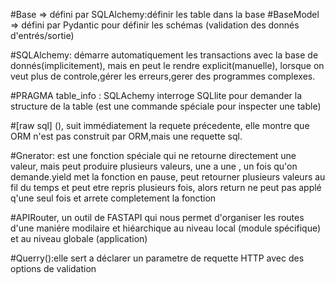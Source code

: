 #Base => défini par SQLAlchemy:définir les table dans la base
#BaseModel => défini par Pydantic pour définir les schémas (validation des donnés d'entrés/sortie)

#SQLAlchemy: démarre automatiquement les transactions avec la base de donnés(implicitement), mais en peut le rendre explicit(manuelle), lorsque on veut plus de controle,gérer les erreurs,gerer des programmes complexes.

#PRAGMA  table_info : SQLAchemy interroge SQLlite pour demander la structure de la table (est une commande spéciale pour inspecter une table)

#[raw sql] (), suit immédiatement la requete précedente, elle montre que ORM n'est pas construit par ORM,mais une requette sql.

#Gnerator: est une fonction spéciale qui ne retourne directement une valeur, mais peut produire plusieurs valeurs, une a une , un fois qu'on demande.yield met la fonction en pause, peut retourner plusieurs valeurs au fil du temps et peut etre repris plusieurs fois, alors return ne peut pas applé q'une seul fois et arrete completement la fonction

#APIRouter, un outil de FASTAPI  qui nous permet d'organiser les routes
d'une maniére modilaire et hiéarchique au niveau local (module spécifique) et au niveau globale (application)

#Querry():elle sert a déclarer un parametre de requette HTTP avec des options de validation